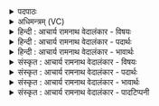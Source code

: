 <details><summary>पदपाठः</summary>

आ꣢। तु। आ। इ꣣त। नि꣢। सी꣣दत। इ꣡न्द्र꣢꣯म्। अ꣣भि꣢। प्र। गा꣣यत। स꣡खा꣢꣯यः। स। खा꣣यः। स्तो꣡म꣢꣯वाहसः। स्तो꣡म꣢꣯। वा꣣हसः। १६४।
</details>

<details><summary>अधिमन्त्रम् (VC)</summary>

- इन्द्रः
- मधुच्छन्दा वैश्वामित्रः
- गायत्री
- षड्जः
- ऐन्द्रं काण्डम्
</details>

<details><summary>हिन्दी : आचार्य रामनाथ वेदालंकार - विषयः</summary>

अगले मन्त्र में स्तुतिगीत गाने के लिए सखाओं को निमन्त्रित किया गया है ॥
</details>

<details><summary>हिन्दी : आचार्य रामनाथ वेदालंकार - पदार्थः</summary>

पदार्थान्वयभाषाः -  हे (स्तोमवाहसः) उपास्य के प्रति स्तोत्रों को ले जानेवाले अथवा जनता का नेतृत्व करनेवाले (सखायः) मित्रो ! तुम (तु) शीघ्र ही (आ इत) आओ, (आ निषीदत) आकर उपासना के लिए अथवा राष्ट्रोत्थान के लिए बैठो, (इन्द्रम्) परमैश्वर्यवान्, दुःखविदारक, सुखप्रद परमात्मा को और राष्ट्र को (अभि) लक्ष्य करके (प्र गायत) गीत गाओ ॥१०॥
</details>

<details><summary>हिन्दी : आचार्य रामनाथ वेदालंकार - भावार्थः</summary>

भावार्थभाषाः -  सबको उपासनागृह में एकत्र होकर दुःखभंजक, सुखोत्पादक इन्द्र परमेश्वर के प्रति सामगीत गाने चाहिएँ और राष्ट्रोत्थान के लिए कृतसंकल्प होकर तथा कमर कसकर राष्ट्रगीत गाने चाहिएँ ॥१०॥ इस दशति में इन्द्र नाम से परमात्मा के गुणवर्णनपूर्वक उसके प्रति स्तुतिगीत गाने के लिए और उसे भक्तिरस एवं कर्मरस रूप सोम अर्पित करने के लिए प्रेरणा होने से तथा उपासकों द्वारा उसका आह्वान होने से इस दशति के विषय की पूर्व दशति के विषय के साथ सङ्गति जाननी चाहिए ॥१०॥ द्वितीय—प्रपाठक में द्वितीय—अर्ध की द्वितीय—दशति समाप्त ॥ द्वितीय—अध्याय में पञ्चम खण्ड समाप्त ॥
</details>

<details><summary>संस्कृत : आचार्य रामनाथ वेदालंकार - विषयः</summary>

अथ स्तुतिगीतानि गातुं सखायो निमन्त्र्यन्ते।
</details>

<details><summary>संस्कृत : आचार्य रामनाथ वेदालंकार - पदार्थः</summary>

पदार्थान्वयभाषाः -  हे (स्तोमवाहसः) स्तोमान् स्तोत्राणि वहन्ति उपास्यं प्रति नयन्ति, यद्वा स्तोमं जनसमूहं नयन्ति नेतृत्वेन उत्कर्षं प्रापयन्ति ते। स्तोमपूर्वाद् वह प्रापणे धातोः कर्मण्यण्। जसि आज्जसेरसुक् अ० ७।१।५० इत्यसुगागमः। (सखायः) सुहृदः ! यूयम् (तु२) क्षिप्रम् (आ३ इत) आगच्छत। संहितायां द्व्यचोऽतस्तिङः। अ० ६।३।१३५ इति दीर्घः। (आ निषीदत४) आगत्य च उपासनाकर्मणि राष्ट्रोत्थानकर्मणि वा उपविशत, (इन्द्रम्) परमैश्वर्ययुक्तं दुःखविदारकं सुखप्रदं परमात्मानं राष्ट्रं वा (अभि) अभिलक्ष्य (प्रगायत) प्रकृष्टतये गीतानि गायत ॥१०॥
</details>

<details><summary>संस्कृत : आचार्य रामनाथ वेदालंकार - भावार्थः</summary>

भावार्थभाषाः -  प्रजाजनैरुपासनागृहे समवेतैर्भूत्वा दुःखभञ्जकं सुखोत्पादकमिन्द्रं परमेश्वरं प्रति सामगीतानि गेयानि, राष्ट्रोत्थानाय च कृतसंकल्पैर्बद्धपरिकरैश्च भूत्वा राष्ट्रगीतानि गातव्यानि ॥१०॥ अत्रेन्द्रनाम्ना परमात्मगुणवर्णनपूर्वकं तं प्रति स्तुतिगीतानि गातुं भक्तिकर्मरसरूपं सोममर्पयितुं च प्रेरणात्, उपासकैश्च तस्याह्वानादेतद्दशत्यर्थस्य पूर्वदशत्यर्थेन सह संगतिर्वेद्या ॥१०॥ इति द्वितीये प्रपाठके द्वितीयार्धे द्वितीया दशतिः। इति द्वितीयाध्याये पञ्चमः खण्डः।
</details>

<details><summary>संस्कृत : आचार्य रामनाथ वेदालंकार - पादटिप्पनी</summary>

टिप्पणी:   १. ऋ० १।५।१, अथ० २०।६८।११, साम० ७४०। २, ३. आ तु इति पादपूरणौ—इति वि०। तु क्षिप्रम्—इति भ०। तु शब्दः क्षिप्रार्थो निपातः—इति सा०। उपसर्गाभ्यां च आख्यातावृत्तिं सूचयति। हे प्रस्तोत्रादयः आगच्छत, आगच्छत इति प्रत्येकं स्तोतॄनाह्वयति—इति भ०। आ तु आ इत इति द्वाभ्याम् आङ्भ्यां मन्त्रे तु इत शब्दोऽभ्यसनीयः—इति सा०। ४. सर्वे यूयं मिलित्वा परस्परं प्रीत्या मोक्षशिल्पविद्यासम्पादनोद्योगे आ निषीदत। इति ऋ० १।५।१ भाष्ये द०।
</details>